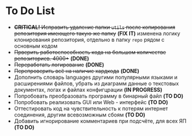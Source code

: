 
# To Do List
- ~~**CRITICAL!** Исправить удаление папки `utils` после копирования репозитория имеющего такую же папку~~  **(FIX IT)** изменена логику клонирования репозитория, отдельно в папку `repo` рядом с основным кодом
- ~~Прверить работоспособность кода на большом количестве репозиториев. 4000+~~ **(DONE)**
- ~~Переработать логирование~~ **(DONE)**
- ~~Перепроверить всё на наличие хардкода~~ **(DONE)**
- Дополнить словарь languages другими популярными языками и расширениями файлов, убрать из диаграмм данные о текстовых документах, логах и файлах конфигцрации **(IN PROGRESS)**
- Попробовать преобразовать программу в бинарный файл **(TO DO)**
- Попробовать реализовать GUI или Web - интерфейс **(TO DO)**
- Оттестировать код на чувствительность к потерям интернет соединения, другим всевозможным сбоям **(TO DO)**
- Добавить игнорирование комментариев при подсчёте, для всех ЯП **(TO DO)**